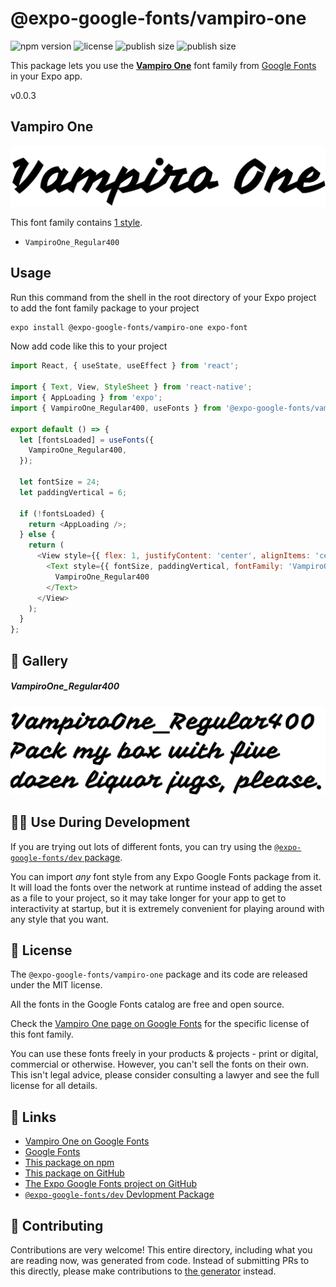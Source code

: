 # @expo-google-fonts/vampiro-one

![npm version](https://flat.badgen.net/npm/v/@expo-google-fonts/vampiro-one)
![license](https://flat.badgen.net/github/license/expo/google-fonts)
![publish size](https://flat.badgen.net/packagephobia/install/@expo-google-fonts/vampiro-one)
![publish size](https://flat.badgen.net/packagephobia/publish/@expo-google-fonts/vampiro-one)

This package lets you use the [**Vampiro One**](https://fonts.google.com/specimen/Vampiro+One) font family from [Google Fonts](https://fonts.google.com/) in your Expo app.

v0.0.3

## Vampiro One

![Vampiro One](./font-family.png)

This font family contains [1 style](#-gallery).

- `VampiroOne_Regular400`

## Usage

Run this command from the shell in the root directory of your Expo project to add the font family package to your project
```sh
expo install @expo-google-fonts/vampiro-one expo-font
```

Now add code like this to your project
```js
import React, { useState, useEffect } from 'react';

import { Text, View, StyleSheet } from 'react-native';
import { AppLoading } from 'expo';
import { VampiroOne_Regular400, useFonts } from '@expo-google-fonts/vampiro-one';

export default () => {
  let [fontsLoaded] = useFonts({
    VampiroOne_Regular400,
  });

  let fontSize = 24;
  let paddingVertical = 6;

  if (!fontsLoaded) {
    return <AppLoading />;
  } else {
    return (
      <View style={{ flex: 1, justifyContent: 'center', alignItems: 'center' }}>
        <Text style={{ fontSize, paddingVertical, fontFamily: 'VampiroOne_Regular400' }}>
          VampiroOne_Regular400
        </Text>
      </View>
    );
  }
};

```

## 🔡 Gallery

##### VampiroOne_Regular400
![VampiroOne_Regular400](./da13d8511c4c84999202a24524c1d204e28aa4fc7d38266b472306622f383317.ttf.png)


## 👩‍💻 Use During Development

If you are trying out lots of different fonts, you can try using the [`@expo-google-fonts/dev` package](https://github.com/expo/google-fonts/tree/master/font-packages/dev#readme).

You can import *any* font style from any Expo Google Fonts package from it. It will load the fonts
over the network at runtime instead of adding the asset as a file to your project, so it may take longer
for your app to get to interactivity at startup, but it is extremely convenient
for playing around with any style that you want.

## 📖 License

The `@expo-google-fonts/vampiro-one` package and its code are released under the MIT license.

All the fonts in the Google Fonts catalog are free and open source.

Check the [Vampiro One page on Google Fonts](https://fonts.google.com/specimen/Vampiro+One) for the specific license of this font family.

You can use these fonts freely in your products & projects - print or digital, commercial or otherwise. However, you can't sell the fonts on their own. This isn't legal advice, please consider consulting a lawyer and see the full license for all details.

## 🔗 Links

- [Vampiro One on Google Fonts](https://fonts.google.com/specimen/Vampiro+One)
- [Google Fonts](https://fonts.google.com/)
- [This package on npm](https://www.npmjs.com/package/@expo-google-fonts/vampiro-one)
- [This package on GitHub](https://github.com/expo/google-fonts/tree/master/font-packages/vampiro-one)
- [The Expo Google Fonts project on GitHub](https://github.com/expo/google-fonts)
- [`@expo-google-fonts/dev` Devlopment Package](https://github.com/expo/google-fonts/tree/master/font-packages/dev)


## 🤝 Contributing

Contributions are very welcome! This entire directory, including what you are reading now, was generated from code. Instead of submitting PRs to this directly, please make contributions to [the generator](https://github.com/expo/google-fonts/tree/master/packages/generator) instead.
